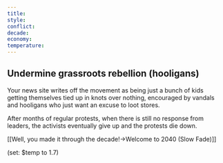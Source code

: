 ```yaml
---
title: 
style: 
conflict: 
decade: 
economy: 
temperature: 
---
```


## Undermine grassroots rebellion (hooligans)


Your news site writes off the movement as being just a bunch of kids getting themselves tied up in knots over nothing, encouraged by vandals and hooligans who just want an excuse to loot stores.

After months of regular protests, when there is still no response from leaders, the activists eventually give up and the protests die down.

[[Well, you made it through the decade!->Welcome to 2040 (Slow Fade)]]

(set: $temp to 1.7)
